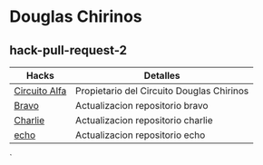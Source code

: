 # Douglas Chirinos
## hack-pull-request-2

|Hacks                                                                 |                   Detalles                               |
|----------------------------------------------------------------------|----------------------------------------------------------|
|[Circuito Alfa](https://github.com/DouglasChirinos/hg-2-alfa.git)     | Propietario del Circuito Douglas Chirinos                |
|[Bravo](https://github.com/DouglasChirinos/hg-2-bravo.git)            | Actualizacion repositorio bravo                          |
|[Charlie](https://github.com/DouglasChirinos/hg-2-charlie.git)        | Actualizacion repositorio charlie                        |
|[echo](https://github.com/DouglasChirinos/hg-2-echo-.git)             | Actualizacion repositorio echo                           |

`
